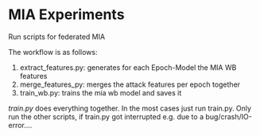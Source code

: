 # MIA Experiments

Run scripts for federated MIA


The workflow is as follows:
1) extract_features.py: generates for each Epoch-Model the MIA WB features
2) merge_features_py: merges the attack features per epoch together
3) train_wb.py: trains the mia wb model and saves it

*train.py* does everything together. In the most cases just run train.py. Only run the other scripts, if train.py got interrupted e.g. due to a bug/crash/IO-error....
